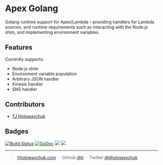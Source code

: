 
# Apex Golang

Golang runtime support for Apex/Lambda – providing handlers for Lambda sources, and runtime requirements such as interacting with the Node.js shim, and implementing environment variables.

## Features

Currently supports:

- Node.js shim
- Environment variable population
- Arbitrary JSON handler
- Kinesis handler
- SNS handler

## Contributors

- [TJ Holowaychuk](https://github.com/tj)

## Badges

[![Build Status](https://semaphoreci.com/api/v1/projects/66c27cb2-5e00-469e-bfa0-b577cac48053/675168/badge.svg)](https://semaphoreci.com/tj/go-apex)
[![GoDoc](https://godoc.org/github.com/apex/go-apex?status.svg)](https://godoc.org/github.com/apex/go-apex)
![](https://img.shields.io/badge/license-MIT-blue.svg)
![](https://img.shields.io/badge/status-stable-green.svg)

---

> [tjholowaychuk.com](http://tjholowaychuk.com) &nbsp;&middot;&nbsp;
> GitHub [@tj](https://github.com/tj) &nbsp;&middot;&nbsp;
> Twitter [@tjholowaychuk](https://twitter.com/tjholowaychuk)

